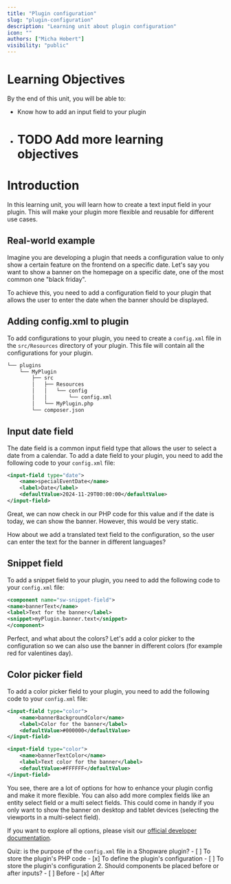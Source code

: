 ```yaml
---
title: "Plugin configuration"
slug: "plugin-configuration"
description: "Learning unit about plugin configuration"
icon: ""
authors: ["Micha Hobert"]
visibility: "public"
---
```



# Learning Objectives

By the end of this unit, you will be able to:

- Know how to add an input field to your plugin
- # TODO Add more learning objectives

# Introduction

In this learning unit, you will learn how to create a text input field in your plugin. This will make your plugin more flexible and reusable for different use cases.

## Real-world example

Imagine you are developing a plugin that needs a configuration value to only show a certain feature on the frontend on a specific date. Let's say you want to show a banner on the homepage on a specific date, one of the most common one "black friday".

To achieve this, you need to add a configuration field to your plugin that allows the user to enter the date when the banner should be displayed.

## Adding config.xml to plugin

To add configurations to your plugin, you need to create a `config.xml` file in the `src/Resources` directory of your plugin. This file will contain all the configurations for your plugin.

```txt
└── plugins
    └── MyPlugin
        ├── src
        │   ├── Resources
        │   │   └── config
        │   │       └── config.xml 
        │   └── MyPlugin.php
        └── composer.json
```

## Input date field

The date field is a common input field type that allows the user to select a date from a calendar. To add a date field to your plugin, you need to add the following code to your `config.xml` file:


```xml
<input-field type="date">
    <name>specialEventDate</name>
    <label>Date</label>
    <defaultValue>2024-11-29T00:00:00</defaultValue>
</input-field>
```


Great, we can now check in our PHP code for this value and if the date is today, we can show the banner. However, this would be very static.

How about we add a translated text field to the configuration, so the user can enter the text for the banner in different languages?

## Snippet field

To add a snippet field to your plugin, you need to add the following code to your `config.xml` file:

```xml
<component name="sw-snippet-field">
<name>bannerText</name>
<label>Text for the banner</label>
<snippet>myPlugin.banner.text</snippet>
</component>
```

Perfect, and what about the colors? Let's add a color picker to the configuration so we can also use the banner in different colors (for example red for valentines day).

## Color picker field

To add a color picker field to your plugin, you need to add the following code to your `config.xml` file:

```xml
<input-field type="color">
    <name>bannerBackgroundColor</name>
    <label>Color for the banner</label>
    <defaultValue>#000000</defaultValue>
</input-field>

<input-field type="color">
    <name>bannerTextColor</name>
    <label>Text color for the banner</label>
    <defaultValue>#FFFFFF</defaultValue>
</input-field>    
```

You see, there are a lot of options for how to enhance your plugin config and make it more flexible. You can also add more complex fields like an entity select field or a multi select fields.
This could come in handy if you only want to show the banner on desktop and tablet devices (selecting the viewports in a multi-select field).

If you want to explore all options, please visit our [official developer documentation](https://developer.shopware.com/docs/guides/plugins/plugins/plugin-fundamentals/add-plugin-configuration.html).


Quiz: 
 is the purpose of the `config.xml` file in a Shopware plugin?
    - [ ] To store the plugin's PHP code
    - [x] To define the plugin's configuration
    - [ ] To store the plugin's configuration
2. Should components be placed before or after inputs?
    - [ ] Before
    - [x] After


